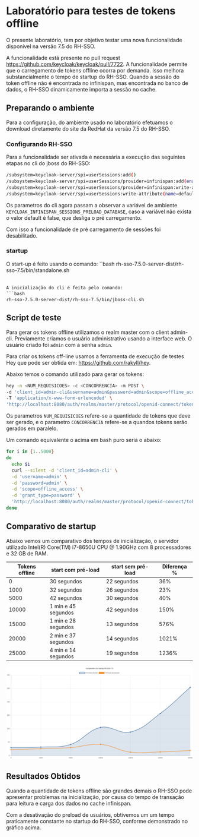 # Laboratório para testes de tokens offline 

O presente laboratório, tem por objetivo testar uma nova funcionalidade disponível na versão 7.5 do RH-SSO. 

A funcionalidade está presente no pull request https://github.com/keycloak/keycloak/pull/7722. A funcionalidade permite que o carregamento de tokens offline ocorra por demanda. Isso melhora substancialmente o tempo de startup do RH-SSO. Quando a sessão do token offline não é encontrada no infinispan, mas encontrada no banco de dados, o RH-SSO dinamicamente importa a sessão no cache.

## Preparando o ambiente

Para a configuração, do ambiente usado no laboratório efetuamos o download diretamente do site da RedHat da versão 7.5 do RH-SSO.

### Configurando RH-SSO
Para a funcionalidade ser ativada é necessária a execução das seguintes etapas no cli do jboss do RH-SSO:

```bash
/subsystem=keycloak-server/spi=userSessions:add()
/subsystem=keycloak-server/spi=userSessions/provider=infinispan:add(enabled=true)
/subsystem=keycloak-server/spi=userSessions/provider=infinispan:write-attribute(name=properties.preloadOfflineSessionsFromDatabase,value=${env.KEYCLOAK_INFINISPAN_SESSIONS_PRELOAD_DATABASE:false})
/subsystem=keycloak-server/spi=userSessions:write-attribute(name=default-provider,value=infinispan)
```
Os parametros do cli agora passam a observar a variável de ambiente `KEYCLOAK_INFINISPAN_SESSIONS_PRELOAD_DATABASE`, caso a variável não exista o valor default é false, que desliga o pré carregamento.

Com isso a funcionalidade de pré carregamento de sessões foi desabilitado.

### startup

O start-up é feito usando o comando: 
 ``bash
 rh-sso-7.5.0-server-dist/rh-sso-7.5/bin/standalone.sh
 ```

A inicialização do cli é feita pelo comando:
```bash
rh-sso-7.5.0-server-dist/rh-sso-7.5/bin/jboss-cli.sh
```

## Script de teste

Para gerar os tokens offline utilizamos o realm master com o client admin-cli. Previamente criamos o usuário administrativo usando a interface web. O usuário criado foi `admin` com a senha `admin`.

Para criar os tokens off-line usamos a ferramenta de execução de testes Hey que pode ser obtida em: https://github.com/rakyll/hey.

Abaixo temos o comando utilizado para gerar os tokens:

```bash
hey -n <NUM_REQUISICOES> -c <CONCORRENCIA> -m POST \
-d 'client_id=admin-cli&username=admin&password=admin&scope=offline_access&grant_type=password' \
-T 'application/x-www-form-urlencoded' \
'http://localhost:8080/auth/realms/master/protocol/openid-connect/token'
``` 


Os parametros `NUM_REQUISICOES` refere-se a quantidade de tokens que deve ser gerado, e o parametro `CONCORRENCIA` refere-se a quandos tokens serão gerados em paralelo.

Um comando equivalente o acima em bash puro seria o abaixo:

```bash
for i in {1..5000}
do
  echo $i
  curl --silent -d 'client_id=admin-cli' \
  -d 'username=admin' \
  -d 'password=admin' \
  -d 'scope=offline_access' \
  -d 'grant_type=password' \
  'http://localhost:8080/auth/realms/master/protocol/openid-connect/token' > /dev/null
done
```

## Comparativo de startup

Abaixo vemos um comparativo dos tempos de inicialização, o servidor utilizado Intel(R) Core(TM) i7-8650U CPU @ 1.90GHz com 8 processadores e 32 GB de RAM.

| Tokens offline  | start com pré-load  | start sem pré-load   | Diferença %
|---|---|---|---|
| 0  | 30 segundos | 22 segundos  | 36%  |
| 1000  | 32 segundos  | 26 segundos  | 23% |
| 5000  |  42 segundos  | 30 segundos  | 40% |
| 10000  | 1 min e 45 segundos  | 42 segundos  | 150%
| 15000  | 1 min e 28 segundos  | 13 segundos  | 576%
| 20000  | 2 min e 37 segundos  | 14 segundos  | 1021%
| 25000  | 4 min e 14 segundos  | 19 segundos  | 1236%

![alt text](imgs/chart.png "Gráfico de comparativo de startup do RH-SSO 7.5")

## Resultados Obtidos

Quando a quantidade de tokens offline são grandes demais o RH-SSO pode apresentar problemas na inicialização, por causa do tempo de transação para leitura e carga dos dados no cache infinispan.

Com a desativação do preload de usuários, obtivemos um um tempo praticamente constante no startup do RH-SSO, conforme demonstrado no gráfico acima.

